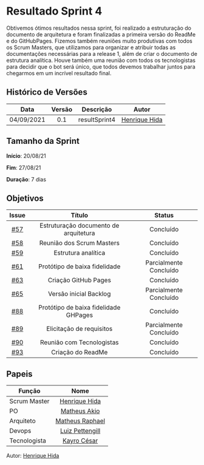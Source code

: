 ﻿---
tag: slowbrows
---
# Resultado Sprint 4

Obtivemos ótimos resultados nessa sprint, foi realizado a estruturação do documento de arquitetura e foram finalizadas a primeira versão do ReadMe e do GitHubPages.
Fizemos também reuniões muito produtivas com todos os Scrum Masters, que utilizamos para organizar e atribuir todas as documentações necessárias para a release 1, além de criar o documento de estrutura analítica.
Houve também uma reunião com todos os tecnologistas para decidir que o bot será único, que todos devemos trabalhar juntos para chegarmos em um incrível resultado final.

## Histórico de Versões

| Data       | Versão | Descrição                      | Autor             |
| :--------: | :----: | :----------:                   | :---------------: |
| 04/09/2021 |    0.1   | resultSprint4 | [Henrique Hida](https://github.com/HenriqueHida)|

## Tamanho da Sprint

**Início**: 20/08/21

**Fim**: 27/08/21

**Duração**: 7 dias

## Objetivos

| Issue |            Título            |        Status       | 
|:-------:|:----------------------------:|:-----------------------------:|
| [#57](https://github.com/fga-eps-mds/2021-1-Bot/issues/57) | Estruturação documento de arquitetura | Concluído 
| [#58](https://github.com/fga-eps-mds/2021-1-Bot/issues/58) | Reunião dos Scrum Masters |Concluído 
| [#59](https://github.com/fga-eps-mds/2021-1-Bot/issues/59) | Estrutura analítica |Concluído 
| [#61](https://github.com/fga-eps-mds/2021-1-Bot/issues/61) | Protótipo de baixa fidelidade | Parcialmente Concluído 
| [#63](https://github.com/fga-eps-mds/2021-1-Bot/issues/63) | Criação GitHub Pages | Concluído 
| [#65](https://github.com/fga-eps-mds/2021-1-Bot/issues/65) | Versão inicial Backlog | Parcialmente Concluído 
| [#88](https://github.com/fga-eps-mds/2021-1-Bot/issues/88) |  Protótipo de baixa fidelidade GHPages| Concluído 
| [#89](https://github.com/fga-eps-mds/2021-1-Bot/issues/89) |  Elicitação de requisitos| Parcialmente Concluído 
| [#90](https://github.com/fga-eps-mds/2021-1-Bot/issues/90) | Reunião com Tecnologistas |Concluído 
| [#93](https://github.com/fga-eps-mds/2021-1-Bot/issues/93) | Criação do ReadMe |Concluído 


## Papeis

|      Função      |            Nome            |
|------------------|:--------------------------:|
| Scrum Master | [Henrique Hida](https://github.com/HenriqueHida) |
| PO | [Matheus Akio](https://github.com/matheusakio) |
| Arquiteto | [Matheus Raphael](https://github.com/matheusrazor) |
| Devops | [Luiz Pettengill](https://github.com/LuizPettengill) |
| Tecnologista | [Kayro César](https://github.com/kayrocesar)

Autor: [Henrique Hida](https://github.com/HenriqueHida)
